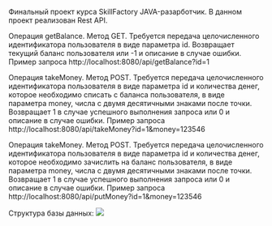 Финальный проект курса SkillFactory JAVA-разарботчик.
В данном проект реализован Rest API.

Операция getBalance.
Метод GET. Требуется передача целочисленного идентификатора пользователя в виде параметра id.
Возвращает текущий баланс пользователя или -1 и описание в случае ошибки.
Пример запроса http://localhost:8080/api/getBalance?id=1

Операция takeMoney.
Метод POST. Требуется передача целочисленного идентификатора пользователя в виде параметра id и количества денег,
которое необходимо списать с баланса пользователя, в виде параметра money, числа с двумя десятичными знаками после точки.
Возвращает 1 в случае успешного выполнения запроса или 0 и описание в случае ошибки.
Пример запроса http://localhost:8080/api/takeMoney?id=1&money=123546

Операция takeMoney.
Метод POST. Требуется передача целочисленного идентификатора пользователя в виде параметра id и количества денег,
которое необходимо зачислить на баланс пользователя, в виде параметра money, числа с двумя десятичными знаками после точки.
Возвращает 1 в случае успешного выполнения запроса или 0 и описание в случае ошибки.
Пример запроса http://localhost:8080/api/putMoney?id=1&money=123546

Структура базы данных:
![](D:\Рабочий%20стол\db.PNG)